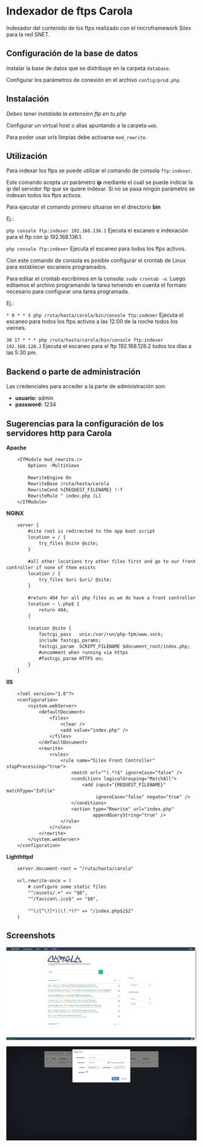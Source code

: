 Indexador de ftps Carola 
========================

Indexador del contenido de los ftps realizado con el microframework Silex para la red SNET.

## Configuración de la base de datos ##

Instalar la base de datos que se distribuye en la carpeta `database`.

Configurar los parámetros de conexión en el archivo `config/prod.php`.

## Instalación ##

*Debes tener instalada la extension ftp en tu php*

Configurar un virtual host o alias apuntando a la carpeta `web`.

Para poder usar urls limpias debe activarse `mod_rewrite`.

## Utilización ##

Para indexar los ftps se puede utilizar el comando de consola `ftp:indexer`.

Este comando acepta un parámetro **ip** mediante el cuál se puede indicar la ip del servidor ftp que se quiere indexar. Si no se pasa ningún parámetro se indexan todos los ftps activos.

Para ejecutar el comando primero situarse en el directorio **bin**

Ej.:

`php console ftp:indexer 192.168.136.1` Ejecuta el escaneo e indexación para el ftp con ip 192.168.136.1.

`php console ftp:indexer` Ejecuta el escaneo para todos los ftps activos.

Con este comando de consola es posible configurar el crontab de Linux para establecer escaneos programados.

Para editar el crontab escribimos en la consola: `sudo crontab -e`. Luego editamos el archivo programando la tarea teniendo en cuenta el formato necesario para configurar una tarea programada.

Ej.: 

`* 0 * * 5 php /ruta/hasta/carola/bin/console ftp:indexer` Ejecuta el escaneo para todos los ftps activos a las 12:00 de la noche todos los viernes.

`30 17 * * * php /ruta/hasta/carola/bin/console ftp:indexer 192.168.128.2` Ejecuta el escaneo para el ftp 192.168.128.2 todos los días a las 5:30 pm.

## Backend o parte de administración ##

Las credenciales para acceder a la parte de administración son:

* **usuario:** admin
* **password:** 1234

## Sugerencias para la configuración de los servidores http para Carola ##

**Apache**
```
	<IfModule mod_rewrite.c>
	    Options -MultiViews
	 
	    RewriteEngine On
	    RewriteBase /ruta/hasta/carola
	    RewriteCond %{REQUEST_FILENAME} !-f
	    RewriteRule ^ index.php [L]
	</IfModule>
```

**NGINX**
```
	server {
	    #site root is redirected to the app boot script
	    location = / {
	        try_files @site @site;
	    }
	 
	    #all other locations try other files first and go to our front controller if none of them exists
	    location / {
	        try_files $uri $uri/ @site;
	    }
	 
	    #return 404 for all php files as we do have a front controller
	    location ~ \.php$ {
	        return 404;
	    }
	 
	    location @site {
	        fastcgi_pass   unix:/var/run/php-fpm/www.sock;
	        include fastcgi_params;
	        fastcgi_param  SCRIPT_FILENAME $document_root/index.php;
	        #uncomment when running via https
	        #fastcgi_param HTTPS on;
	    }
	}
```

**IIS**
```
	<?xml version="1.0"?>
	<configuration>
	    <system.webServer>
	        <defaultDocument>
	            <files>
	                <clear />
	                <add value="index.php" />
	            </files>
	        </defaultDocument>
	        <rewrite>
	            <rules>
	                <rule name="Silex Front Controller" stopProcessing="true">
	                    <match url="^(.*)$" ignoreCase="false" />
	                    <conditions logicalGrouping="MatchAll">
	                        <add input="{REQUEST_FILENAME}" matchType="IsFile"
	                             ignoreCase="false" negate="true" />
	                    </conditions>
	                    <action type="Rewrite" url="index.php"
	                            appendQueryString="true" />
	                </rule>
	            </rules>
	        </rewrite>
	    </system.webServer>
	</configuration>
```

**Lighthttpd**
```
	server.document-root = "/ruta/hasta/carola"
	 
	url.rewrite-once = (
	    # configure some static files
	    "^/assets/.+" => "$0",
	    "^/favicon\.ico$" => "$0",
	 
	    "^(/[^\?]*)(\?.*)?" => "/index.php$1$2"
	)
```

## Screenshots

![screenshot1](screenshot_1.png)

![screenshot2](screenshot_2.png)